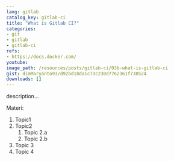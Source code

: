 ```yaml
---
lang: gitlab
catalog_key: gitlab-ci
title: "What is Gitlab CI?"
categories:
- git
- gitlab
- gitlab-ci
refs: 
- https://docs.docker.com/
youtube: 
image_path: /resources/posts/gitlab-ci/03b-what-is-gitlab-ci
gist: dimMaryanto93/d92bd18da1c73c230d7762361f738524
downloads: []
---
```



description...

<!--more-->

Materi: 

1. Topic1
2. Topic2
    1. Topic 2.a
    2. Topic 2.b
3. Topic 3
4. Topic 4